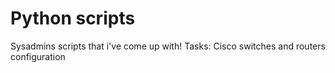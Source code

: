 # Python scripts
Sysadmins scripts that i've come up with!
Tasks:
Cisco switches and routers configuration
